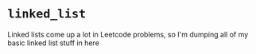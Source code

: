 # `linked_list`

Linked lists come up a lot in Leetcode problems, so I'm dumping all of my basic
linked list stuff in here
